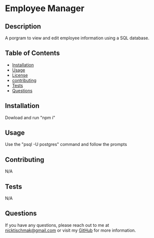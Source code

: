 # Employee Manager
  
  
  
  ## Description
  
  A porgram to view and edit employee information using a SQL database.
  
  ## Table of Contents
  
  - [Installation](#installation)
  - [Usage](#usage)
  - [License](#license)
  - [contributing](#contributing)
  - [Tests](#tests)
  - [Questions](#questions)
  
  ## Installation
  
  Dowload and run "npm i"
  
  ## Usage
  
  Use the "psql -U postgres" command and follow the prompts
  
  
  
  ## Contributing
  
  N/A
  
  ## Tests
  
  N/A
  
  ## Questions
  
  If you have any questions, please reach out to me at nicktischmak@gmail.com or visit my [GitHub](https://github.com/nicktischmak) for more information.
